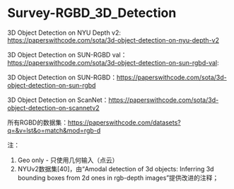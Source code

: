 # Survey-RGBD_3D_Detection

3D Object Detection on NYU Depth v2: https://paperswithcode.com/sota/3d-object-detection-on-nyu-depth-v2

3D Object Detection on SUN-RGBD val：https://paperswithcode.com/sota/3d-object-detection-on-sun-rgbd-val:

3D Object Detection on SUN-RGBD：https://paperswithcode.com/sota/3d-object-detection-on-sun-rgbd

3D Object Detection on ScanNet：https://paperswithcode.com/sota/3d-object-detection-on-scannetv2

所有RGBD的数据集：https://paperswithcode.com/datasets?q=&v=lst&o=match&mod=rgb-d

注：

1. Geo only - 只使用几何输入（点云）
2. NYUv2数据集[40]，由“Amodal detection of 3d objects: Inferring 3d bounding boxes from 2d ones in rgb-depth images”提供改进的注释；